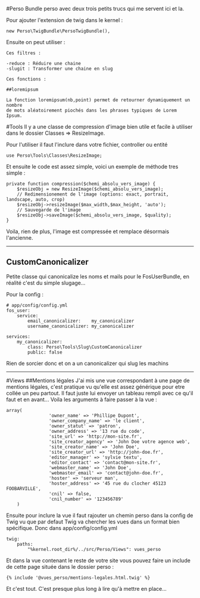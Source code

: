 #Perso
Bundle perso avec deux trois petits trucs qui me servent ici et la.

Pour ajouter l'extension de twig dans le kernel :

    new Perso\TwigBundle\PersoTwigBundle(),

Ensuite on peut utiliser :

    Ces filtres :

    -reduce : Réduire une chaine
    -slugit : Transformer une chaine en slug

    Ces fonctions :    
    
    ##loremipsum

    La fonction loremipsum(nb,point) permet de retourner dynamiquement un nombre 
    de mots aléatoirement piochés dans les phrases typiques de Lorem Ipsum.
    

#Tools
Il y a une classe de compression d'image bien utile et facile à utiliser dans le 
dossier Classes => ResizeImage.

Pour l'utiliser il faut l'inclure dans votre fichier, controller ou entité
    
    use Perso\Tools\Classes\ResizeImage;

Et ensuite le code est assez simple, voici un exemple de méthode tres simple :
    
    private function compression($chemi_absolu_vers_image) {
        $resizeObj = new ResizeImage($chemi_absolu_vers_image);
        // Redimensionement de l'image (options: exact, portrait, landscape, auto, crop)
        $resizeObj->resizeImage($max_width,$max_height, 'auto');
        // Sauvegarde de l'image
        $resizeObj->saveImage($chemi_absolu_vers_image, $quality);
    }

Voila, rien de plus, l'image est compressée et remplace désormais l'ancienne.

---

## CustomCanonicalizer ##
Petite classe qui canonicalize les noms et mails pour le FosUserBundle, en réalité c'est du simple slugage...

Pour la config :

    # app/config/config.yml
    fos_user:
        service:
            email_canonicalizer:    my_canonicalizer
            username_canonicalizer: my_canonicalizer
        
    services:
        my_canonicalizer:
            class: Perso\Tools\Slug\CustomCanonicalizer
            public: false 

Rien de sorcier donc et on a un canonicalizer qui slug les machins

---
 
#Views
##Mentions légales
J'ai mis une vue correspondant à une page de mentions légales, c'est pratique vu qu'elle est assez générique pour etre collée un peu partout. Il faut juste lui envoyer un tableau rempli avec ce qu'il faut et en avant...
Voila les arguments à faire passer à la vue :

    array(
                    'owner_name' => 'Phillipe Dupont',
                    'owner_company_name' => 'le client',
                    'owner_statut' => 'patron',
                    'owner_address' => '13 rue du code',
                    'site_url' => 'http://mon-site.fr',
                    'site_creator_agency' => 'John Doe votre agence web',
                    'site_creator_name' => 'John Doe',
                    'site_creator_url' => 'http://john-doe.fr',
                    'editor_manager' => 'sylvie textu',
                    'editor_contact' => 'contact@mon-site.fr',
                    'webmaster_name' => 'John Doe',
                    'webmaster_email' => 'contact@john-doe.fr',
                    'hoster' => 'serveur man',
                    'hoster_address' => '45 rue du clocher 45123 FOOBARVILLE',
                    'cnil' => false,
                    'cnil_number' => '123456789'
        )

Ensuite pour inclure la vue il faut rajouter un chemin perso dans la config de Twig vu que par defaut Twig va chercher les vues dans un format bien spécifique.
Donc dans app/config/config.yml

    twig:
        paths:
            "%kernel.root_dir%/../src/Perso/Views": vues_perso

Et dans la vue contenant le reste de votre site vous pouvez faire un include de cette page située dans le dossier perso :

    {% include '@vues_perso/mentions-legales.html.twig' %}

Et c'est tout. C'est presque plus long à lire qu'à mettre en place...
